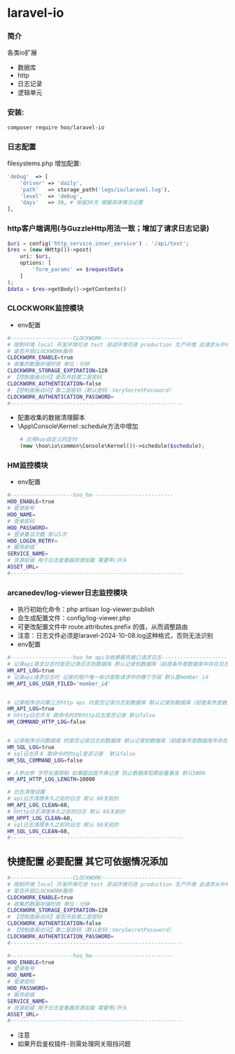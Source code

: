 # laravel-io

### 简介
各类io扩展
- 数据库
- http
- 日志记录
- 逻辑单元

### 安装:
```bash
composer require hoo/laravel-io
```

### 日志配置
filesystems.php 增加配置:
```php
'debug'  => [
    'driver' => 'daily',
    'path'   => storage_path('logs/io/laravel.log'),
    'level'  => 'debug',
    'days'   => 30, # 保留30天 根据具体情况设置
],
```

### http客户端调用(与GuzzleHttp用法一致；增加了请求日志记录)
```php
$uri = config('http_service.inner_service') . '/api/test';
$res = (new HHttp())->post(
    uri: $uri,
    options: [
        'form_params' => $requestData
    ]
);
$data = $res->getBody()->getContents()
```

### CLOCKWORK监控模块
- env配置
```bash
#--------------------CLOCKWORK--------------------------
# 限制环境 local 开发环境可进 test 测试环境可进 production 生产环境 且请求头中有灰度标识可进 其它环境不可进
# 是否开启CLOCKWORK服务
CLOCKWORK_ENABLE=true
# 收集的数据存储时效 单位：分钟
CLOCKWORK_STORAGE_EXPIRATION=120
# 【控制面板访问】是否开启第二层密码
CLOCKWORK_AUTHENTICATION=false
# 【控制面板访问】第二层密码（默认密码：VerySecretPassword）
CLOCKWORK_AUTHENTICATION_PASSWORD=
#-------------------------------------------------------
```
- 配置收集的数据清理脚本
- \App\Console\Kernel::schedule方法中增加
```php
    # 应用hoo自定义的定时
    (new \hoo\io\common\Console\Kernel())->schedule($schedule);
```

### HM监控模块
- env配置
```bash
#--------------------hoo_hm--------------------------
HOO_ENABLE=true
# 登录账号
HOO_NAME=
# 登录密码
HOO_PASSWORD=
# 登录重试次数 默认5次
HOO_LOGIN_RETRY=
# 服务前缀
SERVICE_NAME=
# 资源前缀 用于日志查看器资源加载 需要带/开头
ASSET_URL=
#-------------------------------------------------------
```

### arcanedev/log-viewer日志监控模块
- 执行初始化命令：php artisan log-viewer:publish
- 会生成配置文件：config/log-viewer.php
- 可更改配置文件中 route.attributes.prefix 的值，从而调整路由
- 注意：日志文件必须是laravel-2024-10-08.log这种格式，否则无法识别
- env配置
```bash
#--------------------hoo_hm api与依赖服务接口请求日志--------------------------
# 记录api请求日志时是否记录日志到数据库 默认记录到数据库（前提条件是数据库中存在日志表）
HM_API_LOG=true
# 记录api请求日志时 记录的用户唯一标识是取请求中的哪个字段 默认是member_id
HM_API_LOG_USER_FILED='member_id'


# 记录程序访问第三方http api 时是否记录日志到数据库 默认记录到数据库（前提条件是数据库中存在日志表）
HM_API_LOG=true
# hhttp日志开关 跑命令时的hhttp日志是否记录 默认false
HM_COMMAND_HTTP_LOG=false


# 记录程序访问数据库 时是否记录日志到数据库 默认记录到数据库（前提条件是数据库中存在日志表）
HM_SQL_LOG=true
# sql日志开关 跑命令时的sql是否记录  默认false
HM_SQL_COMMAND_LOG=false

# 入参出参 字符长度限制 如果超出就不再记录 防止数据库短期容量暴涨 默认5000
HM_API_HTTP_LOG_LENGTH=10000

# 日志清理设置
# api日志清理多久之前的日志 默认 60天前的
HM_API_LOG_CLEAN=60,
# hhttp日志清理多久之前的日志 默认 60天前的
HM_HPPT_LOG_CLEAN=60,
# sql日志清理多久之前的日志 默认 60天前的
HM_SQL_LOG_CLEAN=60,
#-------------------------------------------------------
```

## 快捷配置 必要配置 其它可依据情况添加
```bash
#--------------------CLOCKWORK--------------------------
# 限制环境 local 开发环境可进 test 测试环境可进 production 生产环境 且请求头中有灰度标识可进 其它环境不可进
# 是否开启CLOCKWORK服务
CLOCKWORK_ENABLE=true
# 收集的数据存储时效 单位：分钟
CLOCKWORK_STORAGE_EXPIRATION=120
# 【控制面板访问】是否开启第二层密码
CLOCKWORK_AUTHENTICATION=false
# 【控制面板访问】第二层密码（默认密码：VerySecretPassword）
CLOCKWORK_AUTHENTICATION_PASSWORD=
#-------------------------------------------------------

#--------------------hoo_hm--------------------------
HOO_ENABLE=true
# 登录账号
HOO_NAME=
# 登录密码
HOO_PASSWORD=
# 服务前缀
SERVICE_NAME=
# 资源前缀 用于日志查看器资源加载 需要带/开头
ASSET_URL=
#-------------------------------------------------------
```

- 注意
- 如果开启鉴权插件-则需处理网关阻挡问题
